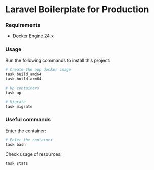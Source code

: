 # Laravel Boilerplate for Production

### Requirements

- Docker Engine 24.x

### Usage

Run the following commands to install this project:

```bash
# Create the app docker image
task build_amd64
task build_arm64

# Up containers
task up

# Migrate
task migrate
```

### Useful commands

Enter the container:

```bash
# Enter the container
task bash
```

Check usage of resources:

```bash
task stats
```
